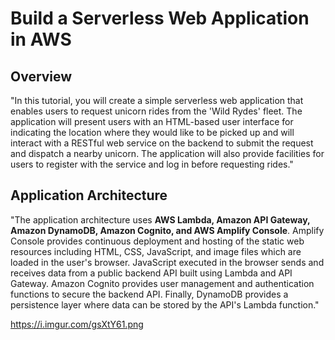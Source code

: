<h1>Build a Serverless Web Application in AWS</h1>
<h2>Overview</h2>
"In this tutorial, you will create a simple serverless web application that enables users to request unicorn rides from the 'Wild Rydes' fleet. The application will present users with an HTML-based user interface for indicating the location where they would like to be picked up and will interact with a RESTful web service on the backend to submit the request and dispatch a nearby unicorn. The application will also provide facilities for users to register with the service and log in before requesting rides."
<h2>Application Architecture</h2>
"The application architecture uses <b>AWS Lambda, Amazon API Gateway, Amazon DynamoDB, Amazon Cognito, and AWS Amplify Console</b>. Amplify Console provides continuous deployment and hosting of the static web resources including HTML, CSS, JavaScript, and image files which are loaded in the user's browser. JavaScript executed in the browser sends and receives data from a public backend API built using Lambda and API Gateway. Amazon Cognito provides user management and authentication functions to secure the backend API. Finally, DynamoDB provides a persistence layer where data can be stored by the API's Lambda function."

https://i.imgur.com/gsXtY61.png
